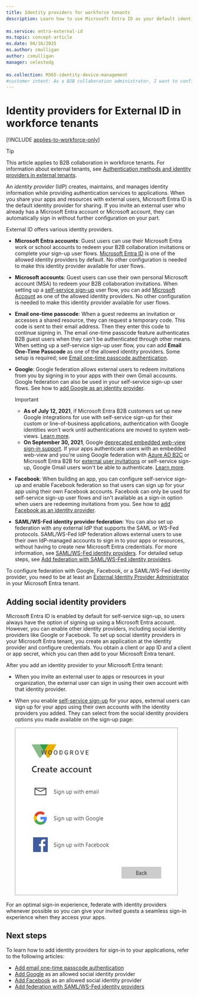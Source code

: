 ```yaml
---
title: Identity providers for workforce tenants
description: Learn how to use Microsoft Entra ID as your default identity provider for sharing with external users.
 
ms.service: entra-external-id
ms.topic: concept-article
ms.date: 04/16/2025
ms.author: cmulligan
author: csmulligan
manager: celestedg

ms.collection: M365-identity-device-management
#customer intent: As a B2B collaboration administrator, I want to configure and enable multiple identity providers (such as Microsoft Entra ID, Microsoft accounts, email one-time passcode, Google, Facebook, and SAML/WS-Fed) for external users, so that they can easily sign in and access our apps and resources.
---
```


# Identity providers for External ID in workforce tenants

[!INCLUDE [applies-to-workforce-only](./includes/applies-to-workforce-only.md)]

> [!TIP]
> This article applies to B2B collaboration in workforce tenants. For information about external tenants, see [Authentication methods and identity providers in external tenants](customers/concept-authentication-methods-customers.md).

An *identity provider* (IdP) creates, maintains, and manages identity information while providing authentication services to applications. When you share your apps and resources with external users, Microsoft Entra ID is the default identity provider for sharing. If you invite an external user who already has a Microsoft Entra account or Microsoft account, they can automatically sign in without further configuration on your part.

External ID offers various identity providers.

- **Microsoft Entra accounts**: Guest users can use their Microsoft Entra work or school accounts to redeem your B2B collaboration invitations or complete your sign-up user flows. [Microsoft Entra ID](default-account.md) is one of the allowed identity providers by default. No other configuration is needed to make this identity provider available for user flows.

- **Microsoft accounts**: Guest users can use their own personal Microsoft account (MSA) to redeem your B2B collaboration invitations. When setting up a [self-service sign-up](self-service-sign-up-overview.md) user flow, you can add [Microsoft Account](microsoft-account.md) as one of the allowed identity providers. No other configuration is needed to make this identity provider available for user flows.

- **Email one-time passcode**: When a guest redeems an invitation or accesses a shared resource, they can request a temporary code. This code is sent to their email address. Then they enter this code to continue signing in. The email one-time passcode feature authenticates B2B guest users when they can't be authenticated through other means. When setting up a self-service sign-up user flow, you can add **Email One-Time Passcode** as one of the allowed identity providers. Some setup is required; see [Email one-time passcode authentication](one-time-passcode.md).

- **Google**: Google federation allows external users to redeem invitations from you by signing in to your apps with their own Gmail accounts. Google federation can also be used in your self-service sign-up user flows. See how to [add Google as an identity provider](google-federation.md).

   > [!IMPORTANT]
   >
   > - **As of July 12, 2021**, if Microsoft Entra B2B customers set up new Google integrations for use with self-service sign-up for their custom or line-of-business applications, authentication with Google identities won’t work until authentications are moved to system web-views. [Learn more](google-federation.md#deprecation-of-web-view-sign-in-support).
   > - **On September 30, 2021**, Google [deprecated embedded web-view sign-in support](https://developers.googleblog.com/2016/08/modernizing-oauth-interactions-in-native-apps.html). If your apps authenticate users with an embedded web-view and you're using Google federation with [Azure AD B2C](/azure/active-directory-b2c/identity-provider-google) or Microsoft Entra B2B for [external user invitations](google-federation.md) or self-service sign-up, Google Gmail users won't be able to authenticate. [Learn more](google-federation.md#deprecation-of-web-view-sign-in-support).

- **Facebook**: When building an app, you can configure self-service sign-up and enable Facebook federation so that users can sign up for your app using their own Facebook accounts. Facebook can only be used for self-service sign-up user flows and isn't available as a sign-in option when users are redeeming  invitations from you. See how to [add Facebook as an identity provider](facebook-federation.md).

- **SAML/WS-Fed identity provider federation**: You can also set up federation with any external IdP that supports the SAML or WS-Fed protocols. SAML/WS-Fed IdP federation allows external users to use their own IdP-managed accounts to sign in to your apps or resources, without having to create new Microsoft Entra credentials. For more information, see [SAML/WS-Fed identity providers](direct-federation-overview.md). For detailed setup steps, see [Add federation with SAML/WS-Fed identity providers](direct-federation.md).

To configure federation with Google, Facebook, or a SAML/WS-Fed identity provider, you need to be at least an [External Identity Provider Administrator](~/identity/role-based-access-control/permissions-reference.md#external-identity-provider-administrator) in your Microsoft Entra tenant.

## Adding social identity providers

Microsoft Entra ID is enabled by default for self-service sign-up, so users always have the option of signing up using a Microsoft Entra account. However, you can enable other identity providers, including social identity providers like Google or Facebook. To set up social identity providers in your Microsoft Entra tenant, you create an application at the identity provider and configure credentials. You obtain a client or app ID and a client or app secret, which you can then add to your Microsoft Entra tenant.

After you add an identity provider to your Microsoft Entra tenant:

- When you invite an external user to apps or resources in your organization, the external user can sign in using their own account with that identity provider.
- When you enable [self-service sign-up](self-service-sign-up-overview.md) for your apps, external users can sign up for your apps using their own accounts with the identity providers you added. They can select from the social identity providers options you made available on the sign-up page:

   ![Screenshot showing the sign-in screen with Google and Facebook options](media/identity-providers/sign-in-with-social-identity.png)

For an optimal sign-in experience, federate with identity providers whenever possible so you can give your invited guests a seamless sign-in experience when they access your apps.  

## Next steps

To learn how to add identity providers for sign-in to your applications, refer to the following articles:

- [Add email one-time passcode authentication](one-time-passcode.md)
- [Add Google](google-federation.md) as an allowed social identity provider
- [Add Facebook](facebook-federation.md) as an allowed social identity provider
- [Add federation with SAML/WS-Fed identity providers](direct-federation.md)
